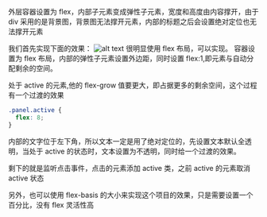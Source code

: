 外层容器设置为 flex，内部子元素变成弹性子元素，宽度和高度由内容撑开，由于 div 采用的是背景图，背景图无法撑开元素，内部的标题之后会设置绝对定位也无法撑开元素

我们首先实现下面的效果：
![alt text](image.png)
很明显使用 flex 布局，可以实现。
容器设置为 flex 布局，内部的弹性子元素设置外边距，同时设置 flex:1,即元素与自动分配剩余的空间。

处于 active 的元素,他的 flex-grow 值要更大，即占据更多的剩余空间，这个过程有一个过渡的效果

```css
.panel.active {
  flex: 8;
}
```

内部的文字位于左下角，所以文本一定是用了绝对定位的，先设置文本默认全透明，当处于 active 的状态时，文本设置为不透明，同时给一个过渡的效果。

剩下的就是监听点击事件，点击的元素添加 active 类，之前 active 的元素取消 active 状态

另外，也可以使用 flex-basis 的大小来实现这个项目的效果，只是需要设置一个百分比，没有 flex 灵活性高
